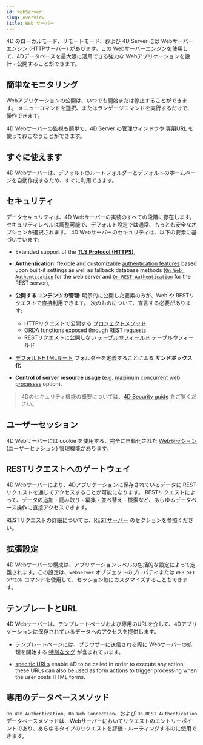 ```yaml
---
id: webServer
slug: overview
title: Web サーバー
---
```


4D のローカルモード、リモートモード、および 4D Server には Webサーバーエンジン (HTTPサーバー) があります。この Webサーバーエンジンを使用して、4Dデータベースを最大限に活用できる強力な Webアプリケーションを設計・公開することができます。

## 簡単なモニタリング

Webアプリケーションの公開は、いつでも開始または停止することができます。 メニューコマンドを選択、またはランゲージコマンドを実行するだけで、操作できます。

4D Webサーバーの監視も簡単で、4D Server の管理ウィンドウや [専用URL](webServerAdmin.md#管理用-url) を使っておこなうことができます。

## すぐに使えます

4D Webサーバーは、デフォルトのルートフォルダーとデフォルトのホームページを自動作成するため、すぐに利用できます。

## セキュリティ

データセキュリティは、4D Webサーバーの実装のすべての段階に存在します。 セキュリティレベルは調整可能で、デフォルト設定では通常、もっとも安全なオプションが選択されます。 4D Webサーバーのセキュリティは、以下の要素に基づいています:

* Extended support of the [**TLS Protocol (HTTPS)**](../Admin/tls.md),

* **Authentication**: flexible and customizable [authentication features](authentication.md) based upon built-it settings as well as fallback database methods ([`On Web Authentication`](authentication.md#on-web-authentication) for the web server and [`On REST Authentication`](../REST/configuration.md#using-the-on-rest-authentication-database-method) for the REST server),

* **公開するコンテンツの管理**: 明示的に公開した要素のみが、Web や RESTリクエストで直接利用できます。 次のものについて、宣言する必要があります:
  * HTTPリクエストで公開する [プロジェクトメソッド](allowProject.md)
  * [ORDA functions](../ORDA/ordaClasses.md#exposed-vs-non-exposed-functions) exposed through REST requests
  * RESTリクエストに公開しない [テーブルやフィールド](REST/configuration.md#テーブルやフィールドの公開) テーブルやフィールド

* [デフォルトHTMLルート](webServerConfig.md#ルートフォルダー) フォルダーを定義することによる **サンドボックス化**

* **Control of server resource usage** (e.g. [maximum concurrent web processes](webServerConfig.md#maximum-concurrent-web-processes) option).
> 4Dのセキュリティ機能の概要については、[4D Security guide](https://blog.4d.com/4d-security-guide/) をご覧ください。

## ユーザーセッション

4D Webサーバーには cookie を使用する、完全に自動化された [Webセッション](sessions.md) (ユーザーセッション) 管理機能があります。

## RESTリクエストへのゲートウェイ

4D Webサーバーにより、4Dアプリケーションに保存されているデータに RESTリクエストを通じてアクセスすることが可能になります。 RESTリクエストによって、データの追加・読み取り・編集・並べ替え・検索など、あらゆるデータベース操作に直接アクセスできます。

RESTリクエストの詳細については、[RESTサーバー](REST/gettingStarted.md) のセクションを参照ください。

## 拡張設定

4D Webサーバーの構成は、アプリケーションレベルの包括的な設定によって定義されます。この設定は、`webServer` オブジェクトのプロパティまたは `WEB SET OPTION` コマンドを使用して、セッション毎にカスタマイズすることもできます。

## テンプレートとURL

4D Webサーバーは、テンプレートページおよび専用のURLを介して、4Dアプリケーションに保存されているデータへのアクセスを提供します。

* テンプレートページには、ブラウザーに送信される際に Webサーバーの処理を開始する [特別なタグ](templates.md) が含まれています。

* [specific URLs](httpRequests.md) enable 4D to be called in order to execute any action; these URLs can also be used as form actions to trigger processing when the user posts HTML forms.

## 専用のデータベースメソッド

`On Web Authentication`、`On Web Connection`、および `On REST Authentication` データベースメソッドは、Webサーバーにおいてリクエストのエントリーポイントであり、あらゆるタイプのリクエストを評価・ルーティングするのに使用できます。

